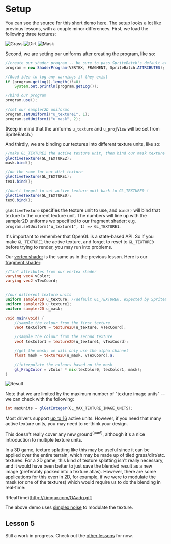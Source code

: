 # Setup

You can see the source for this short demo [here](https://github.com/mattdesl/lwjgl-basics/blob/master/test/mdesl/test/shadertut/ShaderLesson4.java). The setup looks a lot like previous lessons, with a couple minor differences. First, we load the following three textures:

![Grass](https://raw.github.com/mattdesl/lwjgl-basics/master/test/res/grass.png) 
![Dirt](https://raw.github.com/mattdesl/lwjgl-basics/master/test/res/dirt.png) 
![Mask](https://raw.github.com/mattdesl/lwjgl-basics/master/test/res/mask.png)

Second, we are setting our uniforms after creating the program, like so:

```java
//create our shader program -- be sure to pass SpriteBatch's default attributes!
program = new ShaderProgram(VERTEX, FRAGMENT, SpriteBatch.ATTRIBUTES);

//Good idea to log any warnings if they exist
if (program.getLog().length()!=0)
	System.out.println(program.getLog());

//bind our program
program.use();

//set our sampler2D uniforms
program.setUniformi("u_texture1", 1);
program.setUniformi("u_mask", 2);
```

(Keep in mind that the uniforms `u_texture` and `u_projView` will be set from SpriteBatch.)

And thirdly, we are binding our textures into different texture units, like so:
```java
//make GL_TEXTURE2 the active texture unit, then bind our mask texture
glActiveTexture(GL_TEXTURE2);
mask.bind();

//do the same for our dirt texture
glActiveTexture(GL_TEXTURE1);
tex1.bind();

//don't forget to set active texture unit back to GL_TEXTURE0 !
glActiveTexture(GL_TEXTURE0);
tex0.bind();
```

`glActiveTexture` specifies the texture unit to use, and `bind()` will bind that texture to the current texture unit. The numbers will line up with the sampler2D uniforms we specified to our fragment shader: e.g. `program.setUniform("u_texture1", 1) => GL_TEXTURE1`. 

It's important to remember that OpenGL is a state-based API. So if you make `GL_TEXTURE1` the active texture, and forget to reset to `GL_TEXTURE0` before trying to render, you may run into problems.

Our [vertex shader](https://github.com/mattdesl/lwjgl-basics/blob/master/test/res/shadertut/lesson4.vert) is the same as in the previous lesson. Here is our [fragment shader](https://github.com/mattdesl/lwjgl-basics/blob/master/test/res/shadertut/lesson4.frag):

```glsl
//"in" attributes from our vertex shader
varying vec4 vColor;
varying vec2 vTexCoord;


//our different texture units
uniform sampler2D u_texture; //default GL_TEXTURE0, expected by SpriteBatch
uniform sampler2D u_texture1; 
uniform sampler2D u_mask;

void main(void) {
	//sample the colour from the first texture
	vec4 texColor0 = texture2D(u_texture, vTexCoord);

	//sample the colour from the second texture
	vec4 texColor1 = texture2D(u_texture1, vTexCoord);

	//get the mask; we will only use the alpha channel
	float mask = texture2D(u_mask, vTexCoord).a;

	//interpolate the colours based on the mask
	gl_FragColor = vColor * mix(texColor0, texColor1, mask);
}
```

![Result](http://i.imgur.com/rSaEw.png)

Note that we are limited by the maximum number of "texture image units" -- we can check with the following:
```java
int maxUnits = glGetInteger(GL_MAX_TEXTURE_IMAGE_UNITS);
```

Most drivers support [up to 16](http://feedback.wildfiregames.com/report/opengl/feature/GL_MAX_TEXTURE_IMAGE_UNITS_ARB) active units. However, if you need that many active texture units, you may need to re-think your design.

This doesn't really cover any new ground<sup>(pun!)</sup>, although it's a nice introduction to multiple texture units.

In a 3D game, texture splatting like this may be useful since it can be applied over the entire terrain, which may be made up of tiled grass/dirt/etc. textures. For a 2D game, this kind of texture splatting isn't really necessary, and it would have been better to just save the blended result as a new image (preferably packed into a texture atlas). However, there are some applications for this even in 2D, for example, if we were to modulate the mask (or one of the textures) which would require us to do the blending in real-time:

!(RealTime)[http://i.imgur.com/OAadq.gif]

The above demo uses [simplex noise](https://github.com/ashima/webgl-noise/wiki) to modulate the texture.

## Lesson 5

Still a work in progress. Check out the [other lessons](Shaders) for now.